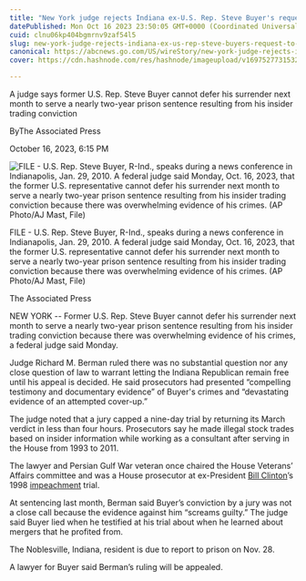 ```yaml
---
title: "New York judge rejects Indiana ex-U.S. Rep. Steve Buyer's request to remain free pending appeal"
datePublished: Mon Oct 16 2023 23:50:05 GMT+0000 (Coordinated Universal Time)
cuid: clnu06kp404bgmrnv9zaf54l5
slug: new-york-judge-rejects-indiana-ex-us-rep-steve-buyers-request-to-remain-free-pending-appeal
canonical: https://abcnews.go.com/US/wireStory/new-york-judge-rejects-indiana-us-rep-steve-104025051
cover: https://cdn.hashnode.com/res/hashnode/imageupload/v1697527731532/a907b0cb-2ebe-4318-a831-212b9264bce6.jpeg

---
```


A judge says former U.S. Rep. Steve Buyer cannot defer his surrender next month to serve a nearly two-year prison sentence resulting from his insider trading conviction

ByThe Associated Press

October 16, 2023, 6:15 PM

![FILE - U.S. Rep. Steve Buyer, R-Ind., speaks during a news conference in Indianapolis, Jan. 29, 2010. A federal judge said Monday, Oct. 16, 2023, that the former U.S. representative cannot defer his surrender next month to serve a nearly two-year prison sentence resulting from his insider trading conviction because there was overwhelming evidence of his crimes. (AP Photo/AJ Mast, File)](https://cdn.hashnode.com/res/hashnode/imageupload/v1697527731235/38327b5d-3c85-4076-b9e0-e39af102e088.jpeg)

FILE - U.S. Rep. Steve Buyer, R-Ind., speaks during a news conference in Indianapolis, Jan. 29, 2010. A federal judge said Monday, Oct. 16, 2023, that the former U.S. representative cannot defer his surrender next month to serve a nearly two-year prison sentence resulting from his insider trading conviction because there was overwhelming evidence of his crimes. (AP Photo/AJ Mast, File)

The Associated Press

NEW YORK -- Former U.S. Rep. Steve Buyer cannot defer his surrender next month to serve a nearly two-year prison sentence resulting from his insider trading conviction because there was overwhelming evidence of his crimes, a federal judge said Monday.

Judge Richard M. Berman ruled there was no substantial question nor any close question of law to warrant letting the Indiana Republican remain free until his appeal is decided. He said prosecutors had presented “compelling testimony and documentary evidence” of Buyer's crimes and “devastating evidence of an attempted cover-up.”

The judge noted that a jury capped a nine-day trial by returning its March verdict in less than four hours. Prosecutors say he made illegal stock trades based on insider information while working as a consultant after serving in the House from 1993 to 2011.

The lawyer and Persian Gulf War veteran once chaired the House Veterans’ Affairs committee and was a House prosecutor at ex-President [Bill Clinton](https://abcnews.go.com/alerts/BillClinton)’s 1998 [impeachment](https://abcnews.go.com/alerts/Impeachment) trial.

At sentencing last month, Berman said Buyer’s conviction by a jury was not a close call because the evidence against him “screams guilty.” The judge said Buyer lied when he testified at his trial about when he learned about mergers that he profited from.

The Noblesville, Indiana, resident is due to report to prison on Nov. 28.

A lawyer for Buyer said Berman’s ruling will be appealed.